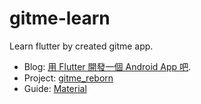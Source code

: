 # gitme-learn

Learn flutter by created gitme app.


- Blog: [用 Flutter 開發一個 Android App 吧](https://ithelp.ithome.com.tw/users/20103043/ironman/2186).
- Project: [gitme_reborn](https://github.com/BbsonLin/gitme_reborn)
- Guide: [Material](https://api.flutter.dev/flutter/material/material-library.html)
